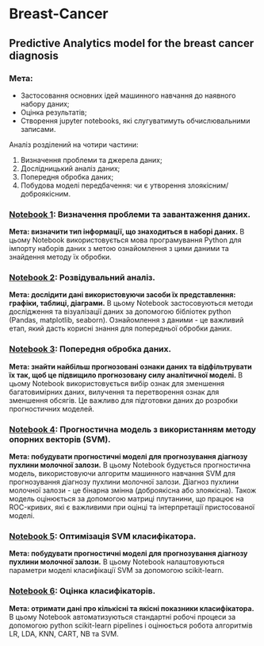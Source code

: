 # Breast-Cancer
## Predictive Analytics model for the breast cancer diagnosis
### Мета:
* Застосовання основних ідей машинного навчання до наявного набору даних;
* Оцінка результатів;
* Створення jupyter notebooks, які слугуватимуть обчислювальними записами.

Аналіз розділений на чотири частини:
1. Визначення проблеми та джерела даних;
2. Дослідницький аналіз даних;
3. Попередня обробка даних;
4. Побудова моделі передбачення: чи є утворення злоякісним/доброякісним.

### [Notebook 1](https://github.com/YehorDiachenko/Breast-Cancer/blob/master/1%20Problem%20Identification.ipynb): Визначення проблеми та завантаження даних.
**Мета: визначити тип інформації, що знаходиться в наборі даних.**
В цьому Notebook використовується мова програмування Python для імпорту наборів даних з метою ознайомлення з цими даними та знайдення методу їх обробки.
### [Notebook 2](https://github.com/YehorDiachenko/Breast-Cancer/blob/master/2%20Exploratory%20Data%20Analysis.ipynb): Розвідувальний аналіз.
**Мета: дослідити дані використовуючи засоби їх представлення: графіки, таблиці, діаграми.**
В цьому Notebook застосовуються методи дослідження та візуалізації даних за допомогою бібліотек python (Pandas, matplotlib, seaborn). Ознайомлення з даними - це важливий етап, який дасть корисні знання для попередньої обробки даних.
### [Notebook 3](https://github.com/YehorDiachenko/Breast-Cancer/blob/master/3%20Data%20Preprocessing.ipynb): Попередня обробка даних.
**Мета: знайти найбільш прогнозовані ознаки даних та відфільтрувати їх так, щоб це підвищило прогнозовану силу аналітичної моделі.**
В цьому Notebook використовується вибір ознак для зменшення багатовимірних даних, вилучення та перетворення ознак для зменшення обсягів. Це важливо для підготовки даних до розробки прогностичних моделей.
### [Notebook 4](https://github.com/YehorDiachenko/Breast-Cancer/blob/master/4%20Predictive%20Model%20Using%20SVM.ipynb): Прогностична модель з використанням методу опорних векторів (SVM).
**Мета: побудувати прогностичні моделі для прогнозування діагнозу пухлини молочної залози.**
В цьому Notebook будується прогностична модель, використовуючи алгоритм машинного навчання SVM для прогнозування діагнозу пухлини молочної залози. Діагноз пухлини молочної залози - це бінарна змінна (доброякісна або злоякісна). Також модель оцінюється за допомогою матриці плутанини, що працює на ROC-кривих, які є важливими при оцінці та інтерпретації пристосованої моделі.
### [Notebook 5](https://github.com/YehorDiachenko/Breast-Cancer/blob/master/5%20Optimizing%20SVM%20Classifier.ipynb): Оптимізація SVM класифікатора.
**Мета: побудувати прогностичні моделі для прогнозування діагнозу пухлини молочної залози.**
В цьому Notebook налаштовуються параметри моделі класифікації SVM за допомогою scikit-learn.
### [Notebook 6](https://github.com/YehorDiachenko/Breast-Cancer/blob/master/6%20Comparison%20Between%20Different%20Classifiers.ipynb): Оцінка класифікаторів.
**Мета: отримати дані про кількісні та якісні показники класифікатора.**
В цьому Notebook автоматизуються стандартні робочі процеси за допомогою python scikit-learn pipelines і оцінюється робота алгоритмів LR, LDA, KNN, CART, NB та SVM.
